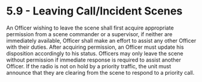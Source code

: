 # 5.9 - Leaving Call/Incident Scenes

An Officer wishing to leave the scene shall first acquire appropriate permission from a scene commander or a supervisor, if neither are immediately available, Officer shall make an effort to assist any other Officer with their duties. After acquiring permission, an Officer must update his disposition accordingly to his status. Officers may only leave the scene without permission if immediate response is required to assist another Officer. If the radio is not on hold by a priority traffic, the unit must announce that they are clearing from the scene to respond to a priority call.
